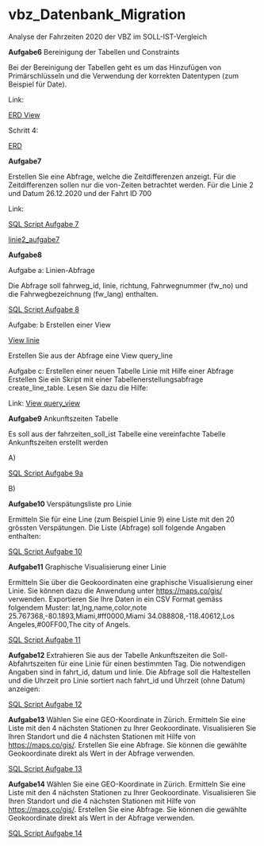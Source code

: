 # vbz_Datenbank_Migration
Analyse der Fahrzeiten 2020 der VBZ im SOLL-IST-Vergleich


**Aufgabe6**
Bereinigung der Tabellen und Constraints

Bei der Bereinigung der Tabellen geht es um das Hinzufügen von Primärschlüsseln und die Verwendung der korrekten Datentypen (zum Beispiel für Date).

Link:

[ERD View](https://github.com/akilicaslan/vbz_Datenbank_Migration/tree/main/Bilder/Aufgabe6_ERD.bmp)

Schritt 4:

[ERD](https://github.com/akilicaslan/vbz_Datenbank_Migration/tree/main/Bilder/Aufgabe6_ERD_Schritt4.bmp)


**Aufgabe7**

Erstellen Sie eine Abfrage, welche die Zeitdifferenzen anzeigt. Für die Zeitdifferenzen sollen nur die von-Zeiten betrachtet werden. Für die Linie 2 und Datum 26.12.2020 und der Fahrt ID 700

Link:

[SQL Script Aufgabe 7](https://github.com/akilicaslan/vbz_Datenbank_Migration/tree/main/Scripts/aufgabe7.sql)

[linie2_aufgabe7](https://github.com/akilicaslan/vbz_Datenbank_Migration/tree/main/Bilder/linie2_aufgabe7.jpg)



**Aufgabe8**

Aufgabe a: Linien-Abfrage

Die Abfrage soll fahrweg_id, linie, richtung, Fahrwegnummer (fw_no) und die Fahrwegbezeichnung (fw_lang) enthalten.

[SQL Script Aufgabe 8](https://github.com/akilicaslan/vbz_Datenbank_Migration/tree/main/Scripts/aufgabe8.sql)


Aufgabe: b Erstellen einer View

[View linie](https://github.com/akilicaslan/vbz_Datenbank_Migration/tree/main/Bilder/linie.jpg)



Erstellen Sie aus der Abfrage eine View query_line


Aufgabe c: Erstellen einer neuen Tabelle Linie mit Hilfe einer Abfrage
Erstellen Sie ein Skript mit einer Tabellenerstellungsabfrage create_line_table. Lesen Sie dazu die Hilfe:

Link:
[View query_view](https://github.com/akilicaslan/vbz_Datenbank_Migration/tree/main/Bilder/query_line.jpg)



**Aufgabe9**
Ankunftszeiten Tabelle

Es soll aus der fahrzeiten_soll_ist Tabelle eine vereinfachte Tabelle Ankunftszeiten erstellt werden

A)

[SQL Script Aufgabe 9a](https://github.com/akilicaslan/vbz_Datenbank_Migration/tree/main/Scripts/aufgabe9a.sql)

B)



**Aufgabe10**
Verspätungsliste pro Linie

Ermitteln Sie für eine Line (zum Beispiel Linie 9) eine Liste mit den 20 grössten Verspätungen. Die Liste (Abfrage) soll folgende Angaben enthalten:

[SQL Script Aufgabe 10](https://github.com/akilicaslan/vbz_Datenbank_Migration/tree/main/Scripts/aufgabe10.sql)


**Aufgabe11**
Graphische Visualisierung einer Linie

Ermitteln Sie über die Geokoordinaten eine graphische Visualisierung einer Linie. Sie können dazu die Anwendung unter https://maps.co/gis/ verwenden.
Exportieren Sie Ihre Daten in ein CSV Format gemäss folgendem Muster:
lat,lng,name,color,note 25.767368,-80.1893,Miami,#ff0000,Miami 34.088808,-118.40612,Los Angeles,#00FF00,The city of Angels.


[SQL Script Aufgabe 11](https://github.com/akilicaslan/vbz_Datenbank_Migration/tree/main/Scripts/aufgabe11.sql)


**Aufgabe12**
Extrahieren Sie aus der Tabelle Ankunftszeiten die Soll-Abfahrtszeiten für eine Linie für einen bestimmten Tag. Die notwendigen Angaben sind in fahrt_id, datum und linie.
Die Abfrage soll die Haltestellen und die Uhrzeit pro Linie sortiert nach fahrt_id und Uhrzeit (ohne Datum) anzeigen:

[SQL Script Aufgabe 12](https://github.com/akilicaslan/vbz_Datenbank_Migration/tree/main/Scripts/aufgabe12.sql)


**Aufgabe13**
Wählen Sie eine GEO-Koordinate in Zürich. Ermitteln Sie eine Liste mit den 4 nächsten Stationen zu Ihrer Geokoordinate. Visualisieren Sie Ihren Standort und die 4 nächsten Stationen mit Hilfe von https://maps.co/gis/.
Erstellen Sie eine Abfrage. Sie können die gewählte Geokoordinate direkt als Wert in der Abfrage verwenden.


[SQL Script Aufgabe 13](https://github.com/akilicaslan/vbz_Datenbank_Migration/tree/main/Scripts/aufgabe13.sql)


**Aufgabe14**
Wählen Sie eine GEO-Koordinate in Zürich. Ermitteln Sie eine Liste mit den 4 nächsten Stationen zu Ihrer Geokoordinate. Visualisieren Sie Ihren Standort und die 4 nächsten Stationen mit Hilfe von https://maps.co/gis/.
Erstellen Sie eine Abfrage. Sie können die gewählte Geokoordinate direkt als Wert in der Abfrage verwenden.


[SQL Script Aufgabe 14](https://github.com/akilicaslan/vbz_Datenbank_Migration/tree/main/Scripts/aufgabe14.sql)

